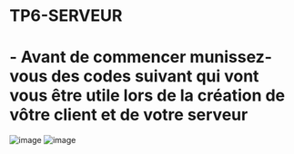 # TP6-SERVEUR

# - Avant de commencer munissez-vous des codes suivant qui vont vous être utile lors de la création de vôtre client et de votre serveur 


![image](https://github.com/user-attachments/assets/9900f05b-2e21-4be0-8a57-06e4692110b5)      ![image](https://github.com/user-attachments/assets/de09e21d-effc-43fc-b711-603fa6ec9406)




